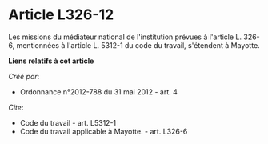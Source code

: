 # Article L326-12

Les missions du médiateur national de l'institution prévues à l'article L. 326-6, mentionnées à l'article L. 5312-1 du code
du travail, s'étendent à Mayotte.

**Liens relatifs à cet article**

_Créé par_:

  - Ordonnance n°2012-788 du 31 mai 2012 - art. 4

_Cite_:

  - Code du travail - art. L5312-1
  - Code du travail applicable à Mayotte. - art. L326-6
